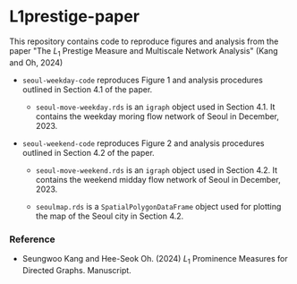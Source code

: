 # L1prestige-paper

This repository contains code to reproduce figures and analysis from the paper "The *L*<sub>1</sub> Prestige Measure and Multiscale Network Analysis" (Kang and Oh, 2024)

- `seoul-weekday-code` reproduces Figure 1 and analysis procedures outlined in Section 4.1 of the paper.

	- `seoul-move-weekday.rds` is an `igraph` object used in Section 4.1. It contains the weekday moring flow network of Seoul in December, 2023.

- `seoul-weekend-code` reproduces Figure 2 and analysis procedures outlined in Section 4.2 of the paper.

	- `seoul-move-weekend.rds` is an `igraph` object used in Section 4.2. It contains the weekend midday flow network of Seoul in December, 2023.

	- `seoulmap.rds` is a `SpatialPolygonDataFrame` object used for plotting the map of the Seoul city in Section 4.2.


### Reference

-   Seungwoo Kang and Hee-Seok Oh. (2024) *L*<sub>1</sub> Prominence Measures for Directed Graphs. Manuscript.
